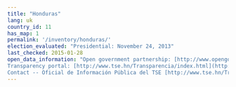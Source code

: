 ```yaml
---
title: "Honduras"
lang: uk
country_id: 11
has_map: 1
permalink: '/inventory/honduras/'
election_evaluated: "Presidential: November 24, 2013"
last_checked: 2015-01-28
open_data_information: "Open government partnership: [http://www.opengovpartnership.org/country/honduras](http://www.opengovpartnership.org/country/honduras)  
Transparency portal: [http://www.tse.hn/Transparencia/index.html](http://www.tse.hn/Transparencia/index.html)  
Contact -- Oficial de Información Pública del TSE [http://www.tse.hn/Transparencia/estructura/oficial\_IP.html](http://www.tse.hn/Transparencia/estructura/oficial_IP.html)"
---
```

